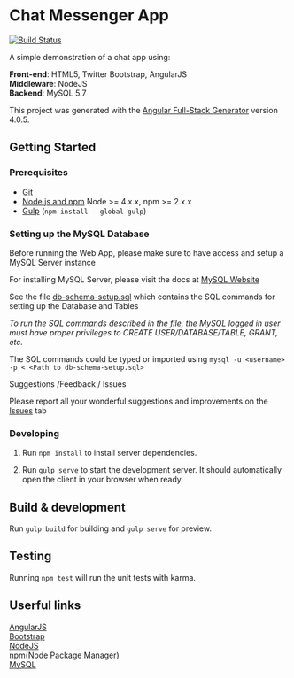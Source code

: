 # Chat Messenger App

[![Build Status](https://travis-ci.org/anchit-choudhry/chat-messenger.svg?branch=master)](https://travis-ci.org/anchit-choudhry/chat-messenger)

A simple demonstration of a chat app using:

**Front-end**: HTML5, Twitter Bootstrap, AngularJS  
**Middleware**: NodeJS  
**Backend**: MySQL 5.7

This project was generated with the [Angular Full-Stack Generator](https://github.com/DaftMonk/generator-angular-fullstack) version 4.0.5.

## Getting Started

### Prerequisites

- [Git](https://git-scm.com/)
- [Node.js and npm](nodejs.org) Node >= 4.x.x, npm >= 2.x.x
- [Gulp](http://gulpjs.com/) (`npm install --global gulp`)

### Setting up the MySQL Database

Before running the Web App, please make sure to have access and setup a MySQL Server instance

For installing MySQL Server, please visit the docs at [MySQL Website](http://dev.mysql.com/doc/refman/5.7/en/installing.html)

See the file [db-schema-setup.sql](https://github.com/anchit-choudhry/chat-messenger/blob/master/db-schema-setup.sql) which contains the SQL commands for setting up the Database and Tables

*To run the SQL commands described in the file, the MySQL logged in user must have proper privileges to CREATE USER/DATABASE/TABLE, GRANT, etc.*

The SQL commands could be typed or imported using `mysql -u <username> -p < <Path to db-schema-setup.sql>`

Suggestions /Feedback / Issues

Please report all your wonderful suggestions and improvements on the [Issues](https://github.com/anchit-choudhry/chat-messenger/issues) tab

### Developing

1. Run `npm install` to install server dependencies.

2. Run `gulp serve` to start the development server. It should automatically open the client in your browser when ready.

## Build & development

Run `gulp build` for building and `gulp serve` for preview.

## Testing

Running `npm test` will run the unit tests with karma.

## Userful links

[AngularJS](https://angularjs.org/)  
[Bootstrap](http://getbootstrap.com/)  
[NodeJS](https://nodejs.org/en/)  
[npm(Node Package Manager)](https://www.npmjs.com/)  
[MySQL](http://dev.mysql.com/doc/refman/5.7/en/installing.html)
